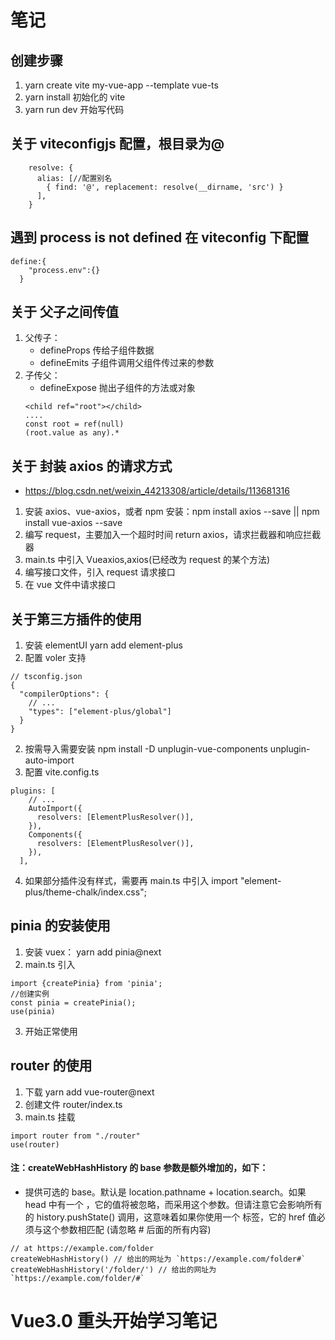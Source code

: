 <!--
 * @Author: your name
 * @Date: 2022-02-15 18:53:47
 * @LastEditTime: 2022-02-21 20:20:45
 * @LastEditors: Please set LastEditors
 * @Description: 打开koroFileHeader查看配置 进行设置: https://github.com/OBKoro1/koro1FileHeader/wiki/%E9%85%8D%E7%BD%AE
 * @FilePath: \lachart\README.md
-->

# 笔记

## 创建步骤

1. yarn create vite my-vue-app --template vue-ts
2. yarn install 初始化的 vite
3. yarn run dev 开始写代码

## 关于 viteconfigjs 配置，根目录为@

```
    resolve: {
      alias: [//配置别名
        { find: '@', replacement: resolve(__dirname, 'src') }
      ],
    }
```

## 遇到 process is not defined 在 viteconfig 下配置

```
define:{
    "process.env":{}
  }
```

## 关于 父子之间传值

1. 父传子：
   - defineProps 传给子组件数据
   - defineEmits 子组件调用父组件传过来的参数
2. 子传父：
   - defineExpose 抛出子组件的方法或对象
   ```
   <child ref="root"></child>
   ....
   const root = ref(null)
   (root.value as any).*
   ```

## 关于 封装 axios 的请求方式

- https://blog.csdn.net/weixin_44213308/article/details/113681316

1. 安装 axios、vue-axios，或者 npm 安装：npm install axios --save || npm install vue-axios --save
2. 编写 request，主要加入一个超时时间 return axios，请求拦截器和响应拦截器
3. main.ts 中引入 Vueaxios,axios(已经改为 request 的某个方法)
4. 编写接口文件，引入 request 请求接口
5. 在 vue 文件中请求接口

## 关于第三方插件的使用

1. 安装 elementUI yarn add element-plus
2. 配置 voler 支持

```
// tsconfig.json
{
  "compilerOptions": {
    // ...
    "types": ["element-plus/global"]
  }
}
```

2. 按需导入需要安装 npm install -D unplugin-vue-components unplugin-auto-import
3. 配置 vite.config.ts

```
plugins: [
    // ...
    AutoImport({
      resolvers: [ElementPlusResolver()],
    }),
    Components({
      resolvers: [ElementPlusResolver()],
    }),
  ],
```

4. 如果部分插件没有样式，需要再 main.ts 中引入 import "element-plus/theme-chalk/index.css";

## pinia 的安装使用

1. 安装 vuex： yarn add pinia@next
2. main.ts 引入

```
import {createPinia} from 'pinia';
//创建实例
const pinia = createPinia();
use(pinia)
```

3. 开始正常使用

## router 的使用

1. 下载 yarn add vue-router@next
2. 创建文件 router/index.ts
3. main.ts 挂载

```
import router from "./router"
use(router)
```

#### 注：createWebHashHistory 的 base 参数是额外增加的，如下：

- 提供可选的 base。默认是 location.pathname + location.search。如果 head 中有一个 <base>，它的值将被忽略，而采用这个参数。但请注意它会影响所有的 history.pushState() 调用，这意味着如果你使用一个 <base> 标签，它的 href 值必须与这个参数相匹配 (请忽略 # 后面的所有内容)

```
// at https://example.com/folder
createWebHashHistory() // 给出的网址为 `https://example.com/folder#`
createWebHashHistory('/folder/') // 给出的网址为 `https://example.com/folder/#`
```

# Vue3.0 重头开始学习笔记
